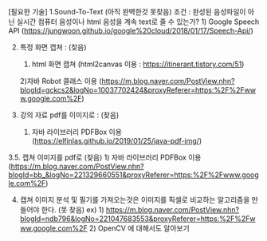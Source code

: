 [필요한 기술]
1.Sound-To-Text (아직 완벽한것 못찾음)
	 조건 : 완성된 음성파일이 아닌 실시간 컴퓨터 음성이나 html 음성을 계속 text로 줄 수 있는가?
	1) Google Speech API (https://jungwoon.github.io/google%20cloud/2018/01/17/Speech-Api/)

2. 특정 화면 캡쳐 : (찾음)
	1) html 화면 캡쳐 (html2canvas 이용 : https://itinerant.tistory.com/51)

	2)자바 Robot 클래스 이용 (https://m.blog.naver.com/PostView.nhn?blogId=gckcs2&logNo=10037702424&proxyReferer=https:%2F%2Fwww.google.com%2F)

3. 강의 자료 pdf를 이미지로 : (찾음)
	1) 자바 라이브러리 PDFBox 이용 (https://elfinlas.github.io/2019/01/25/java-pdf-img/)

3.5. 캡쳐 이미지를 pdf로 (찾음)
	1) 자바 라이브러리 PDFBox 이용 (https://m.blog.naver.com/PostView.nhn?blogId=bb_&logNo=221329660551&proxyReferer=https:%2F%2Fwww.google.com%2F)

4. 캡쳐 이미지 분석 및 필기를 가져오는것은 이미지를 픽셀로 비교하는 알고리즘을 만들어야 한다. (못 찾음)
	ex)  1)   https://m.blog.naver.com/PostView.nhn?blogId=ndb796&logNo=221047683553&proxyReferer=https:%2F%2Fwww.google.com%2F
	     2)  OpenCV 에 대해서도 알아보기